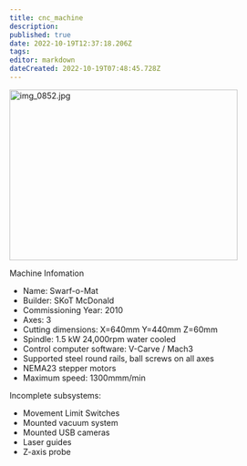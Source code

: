 ```yaml
---
title: cnc_machine
description: 
published: true
date: 2022-10-19T12:37:18.206Z
tags: 
editor: markdown
dateCreated: 2022-10-19T07:48:45.728Z
---
```


<img src="/projects/img_0852.jpg" class="align-right" width="400" height="300" alt="img_0852.jpg" />

Machine Infomation

-   Name: Swarf-o-Mat
-   Builder: SKoT McDonald
-   Commissioning Year: 2010
-   Axes: 3
-   Cutting dimensions: X=640mm Y=440mm Z=60mm
-   Spindle: 1.5 kW 24,000rpm water cooled
-   Control computer software: V-Carve / Mach3
-   Supported steel round rails, ball screws on all axes
-   NEMA23 stepper motors
-   Maximum speed: 1300mmm/min

Incomplete subsystems:

-   Movement Limit Switches
-   Mounted vacuum system
-   Mounted USB cameras
-   Laser guides
-   Z-axis probe
